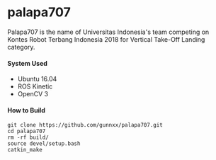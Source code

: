 # palapa707
Palapa707 is the name of Universitas Indonesia's team competing on Kontes Robot Terbang Indonesia 2018 for Vertical Take-Off Landing category.

#### System Used
- Ubuntu 16.04
- ROS Kinetic
- OpenCV 3

#### How to Build
```
git clone https://github.com/gunnxx/palapa707.git
cd palapa707
rm -rf build/
source devel/setup.bash
catkin_make
```
